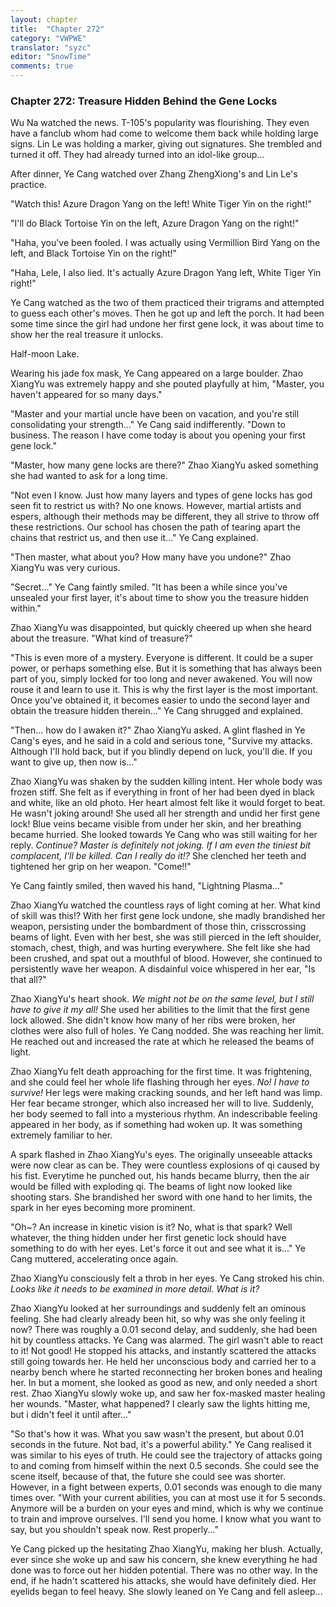 ```yaml
---
layout: chapter
title:  "Chapter 272"
category: "VWPWE"
translator: "syzc"
editor: "SnowTime"
comments: true
---
```


### Chapter 272: Treasure Hidden Behind the Gene Locks

Wu Na watched the news. T-105's popularity was flourishing. They even have a fanclub whom had come to welcome them back while holding large signs. Lin Le was holding a marker, giving out signatures. She trembled and turned it off. They had already turned into an idol-like group...

After dinner, Ye Cang watched over Zhang ZhengXiong's and Lin Le's practice. 

"Watch this! Azure Dragon Yang on the left! White Tiger Yin on the right!"

"I'll do Black Tortoise Yin on the left, Azure Dragon Yang on the right!"

"Haha, you've been fooled. I was actually using Vermillion Bird Yang on the left, and Black Tortoise Yin on the right!"

"Haha, Lele, I also lied. It's actually Azure Dragon Yang left, White Tiger Yin right!"

Ye Cang watched as the two of them practiced their trigrams and attempted to guess each other's moves. Then he got up and left the porch. It had been some time since the girl had undone her first gene lock, it was about time to show her the real treasure it unlocks.

Half-moon Lake.

Wearing his jade fox mask, Ye Cang appeared on a large boulder. Zhao XiangYu was extremely happy and she pouted playfully at him, "Master, you haven't appeared for so many days."

"Master and your martial uncle have been on vacation, and you're still consolidating your strength..." Ye Cang said indifferently. "Down to business. The reason I have come today is about you opening your first gene lock."

"Master, how many gene locks are there?" Zhao XiangYu asked something she had wanted to ask for a long time.

"Not even I know. Just how many layers and types of gene locks has god seen fit to restrict us with? No one knows. However, martial artists and espers, although their methods may be different, they all strive to throw off these restrictions. Our school has chosen the path of tearing apart the chains that restrict us, and then use it..." Ye Cang explained.

"Then master, what about you? How many have you undone?" Zhao XiangYu was very curious.

"Secret..." Ye Cang faintly smiled. "It has been a while since you've unsealed your first layer, it's about time to show you the treasure hidden within."

Zhao XiangYu was disappointed, but quickly cheered up when she heard about the treasure. "What kind of treasure?" 

"This is even more of a mystery. Everyone is different. It could be a super power, or perhaps something else. But it is something that has always been part of you, simply locked for too long and never awakened. You will now rouse it and learn to use it. This is why the first layer is the most important. Once you've obtained it, it becomes easier to undo the second layer and obtain the treasure hidden therein..." Ye Cang shrugged and explained.

"Then... how do I awaken it?" Zhao XiangYu asked. 
A glint flashed in Ye Cang's eyes, and he said in a cold and serious tone, "Survive my attacks. Although I'll hold back, but if you blindly depend on luck, you'll die. If you want to give up, then now is..."

Zhao XiangYu was shaken by the sudden killing intent. Her whole body was frozen stiff. She felt as if everything in front of her had been dyed in black and white, like an old photo. Her heart almost felt like it would forget to beat. He wasn't joking around! She used all her strength and undid her first gene lock! Blue veins became visible from under her skin, and her breathing became hurried. She looked towards Ye Cang who was still waiting for her reply. *Continue? Master is definitely not joking. If I am even the tiniest bit complacent, I'll be killed. Can I really do it!?* She clenched her teeth and tightened her grip on her weapon. "Come!!"

Ye Cang faintly smiled, then waved his hand, "Lightning Plasma..."

Zhao XiangYu watched the countless rays of light coming at her. What kind of skill was this!? With her first gene lock undone, she madly brandished her weapon, persisting under the bombardment of those thin, crisscrossing beams of light. Even with her best, she was still pierced in the left shoulder, stomach, chest, thigh, and was hurting everywhere. She felt like she had been crushed, and spat out a mouthful of blood. However, she continued to persistently wave her weapon. A disdainful voice whispered in her ear, "Is that all?"

Zhao XiangYu's heart shook. *We might not be on the same level, but I still have to give it my all!* She used her abilities to the limit that the first gene lock allowed. She didn't know how many of her ribs were broken, her clothes were also full of holes. Ye Cang nodded. She was reaching her limit. He reached out and increased the rate at which he released the beams of light.

Zhao XiangYu felt death approaching for the first time. It was frightening, and she could feel her whole life flashing through her eyes. *No! I have to survive!* Her legs were making cracking sounds, and her left hand was limp. Her fear became stronger, which also increased her will to live. Suddenly, her body seemed to fall into a mysterious rhythm. An indescribable feeling appeared in her body, as if something had woken up. It was something extremely familiar to her.

A spark flashed in Zhao XiangYu's eyes. The originally unseeable attacks were now clear as can be. They were countless explosions of qi caused by his fist. Everytime he punched out, his hands became blurry, then the air would be filled with exploding qi. The beams of light now looked like shooting stars. She brandished her sword with one hand to her limits, the spark in her eyes becoming more prominent.

"Oh~? An increase in kinetic vision is it? No, what is that spark? Well whatever, the thing hidden under her first genetic lock should have something to do with her eyes. Let's force it out and see what it is..." Ye Cang muttered, accelerating once again.

Zhao XiangYu consciously felt a throb in her eyes. Ye Cang stroked his chin. *Looks like it needs to be examined in more detail. What is it?*

Zhao XiangYu looked at her surroundings and suddenly felt an ominous feeling. She had clearly already been hit, so why was she only feeling it now? There was roughly a 0.01 second delay, and suddenly, she had been hit by countless attacks. Ye Cang was alarmed. The girl wasn't able to react to it! Not good! He stopped his attacks, and instantly scattered the attacks still going towards her. He held her unconscious body and carried her to a nearby bench where he started reconnecting her broken bones and healing her. In but a moment, she looked as good as new, and only needed a short rest. Zhao XiangYu slowly woke up, and saw her fox-masked master healing her wounds. "Master, what happened? I clearly saw the lights hitting me, but i didn't feel it until after..."

"So that's how it was. What you saw wasn't the present, but about 0.01 seconds in the future. Not bad, it's a powerful ability." Ye Cang realised it was similar to his eyes of truth. He could see the trajectory of attacks going to and coming from himself within the next 0.5 seconds. She could see the scene itself, because of that, the future she could see was shorter. However, in a fight between experts, 0.01 seconds was enough to die many times over. "With your current abilities, you can at most use it for 5 seconds. Anymore will be a burden on your eyes and mind, which is why we continue to train and improve ourselves. I'll send you home. I know what you want to say, but you shouldn't speak now. Rest properly..."

Ye Cang picked up the hesitating Zhao XiangYu, making her blush. Actually, ever since she woke up and saw his concern, she knew everything he had done was to force out her hidden potential. There was no other way. In the end, if he hadn't scattered his attacks, she would have definitely died. Her eyelids began to feel heavy. She slowly leaned on Ye Cang and fell asleep...
